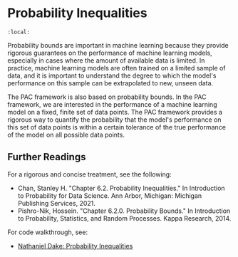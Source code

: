 # Probability Inequalities

```{contents}
:local:
```

Probability bounds are important in machine learning because they provide
rigorous guarantees on the performance of machine learning models, especially in
cases where the amount of available data is limited. In practice, machine
learning models are often trained on a limited sample of data, and it is
important to understand the degree to which the model's performance on this
sample can be extrapolated to new, unseen data.

The PAC framework is also based on probability bounds. In the PAC framework, we
are interested in the performance of a machine learning model on a fixed, finite
set of data points. The PAC framework provides a rigorous way to quantify the
probability that the model's performance on this set of data points is within a
certain tolerance of the true performance of the model on all possible data
points.

## Further Readings

For a rigorous and concise treatment, see the following:

-   Chan, Stanley H. "Chapter 6.2. Probability Inequalities." In Introduction to
    Probability for Data Science. Ann Arbor, Michigan: Michigan Publishing
    Services, 2021.
-   Pishro-Nik, Hossein. "Chapter 6.2.0. Probability Bounds." In Introduction to
    Probability, Statistics, and Random Processes. Kappa Research, 2014.

For code walkthrough, see:

-   [Nathaniel Dake: Probability Inequalities](https://www.nathanieldake.com/Mathematics/03-Probability-03-Inequalities.html)
